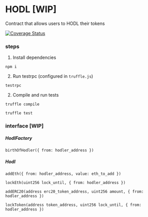 # HODL [WIP]

Contract that allows users to HODL their tokens

[![Coverage Status](https://coveralls.io/repos/github/roynalnaruto/hodl-contracts/badge.svg?branch=master)](https://coveralls.io/github/roynalnaruto/hodl-contracts?branch=master)

### steps

1. Install dependencies

`npm i`

2. Run testrpc (configured in `truffle.js`)

`testrpc`

2. Compile and run tests

`truffle compile`

`truffle test`


### interface [WIP]

##### HodlFactory

`birthOfHodler({ from: hodler_address })`

##### Hodl

`addEth({ from: hodler_address, value: eth_to_add })`

`lockEth(uint256 lock_until, { from: hodler_address })`

`addERC20(address erc20_token_address, uint256 amount, { from: hodler_address })`

`lockToken(address token_address, uint256 lock_until, { from: hodler_address })`
